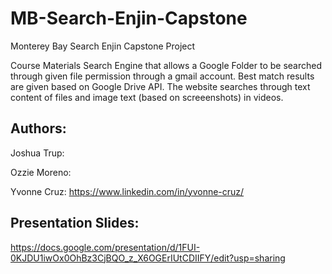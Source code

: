 # MB-Search-Enjin-Capstone
Monterey Bay Search Enjin Capstone Project

Course Materials Search Engine that allows a Google Folder to be searched through given file permission through a gmail account. 
Best match results are given based on Google Drive API. The website searches through text content of files and image text (based on screeenshots) in videos. 

## Authors: 

Joshua Trup: 

Ozzie Moreno: 

Yvonne Cruz: https://www.linkedin.com/in/yvonne-cruz/

## Presentation Slides:
https://docs.google.com/presentation/d/1FUI-0KJDU1iwOx0OhBz3CjBQO_z_X6OGErIUtCDIIFY/edit?usp=sharing
